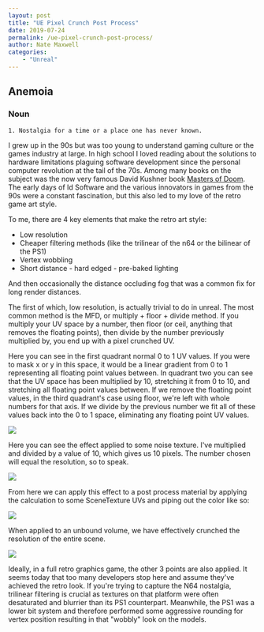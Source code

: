 ```yaml
---
layout: post
title: "UE Pixel Crunch Post Process"
date: 2019-07-24
permalink: /ue-pixel-crunch-post-process/
author: Nate Maxwell
categories:
    - "Unreal"
---
```


## Anemoia

### Noun
    1. Nostalgia for a time or a place one has never known.

I grew up in the 90s but was too young to understand gaming culture or the
games industry at large. In high school I loved reading about the solutions to
hardware limitations plaguing software development since the personal computer
revolution at the tail of the 70s. Among many books on the subject was the now
very famous David Kushner book [Masters of Doom](https://www.amazon.com/Masters-Doom-Created-Transformed-Culture/dp/0812972155/ref=sr_1_1?crid=3QE03KQGDQML6&dib=eyJ2IjoiMSJ9.w6g7hd0-kCe6oZR6ldX0wYv9yIObRa4ZuBrG4Cvy3k_rJCPGGjeOB9FQAZPXJUmIAl5vyh-s2sJN9KNCHfXYm0YhKg4SYiY_fWFUkgaNa-lqCYaQizyYV3bq53Xx-QGJ-vNL8eqDbW5GZhAUUW-z0jH3ajnl5VO19wZvXQ1Rn4IJwvJ7Q7isVVtnpYwEnU0-NowLdiKz86TcLZcQbazyB9eaj2RIca6LEjKOD-F8JGg.Q23NKO2ILnBbvtQkU8w9VUlB13z0t4Nk8c8nmOyNp7o&dib_tag=se&keywords=masters+of+doom&qid=1755262587&sprefix=masters+of+do%2Caps%2C227&sr=8-1).
The early days of Id Software and the various innovators in games from the 90s
were a constant fascination, but this also led to my love of the retro game art
style.

To me, there are 4 key elements that make the retro art style:
* Low resolution
* Cheaper filtering methods (like the trilinear of the n64 or the bilinear of the PS1)
* Vertex wobbling
* Short distance - hard edged - pre-baked lighting

And then occasionally the distance occluding fog that was a common fix for long
render distances.

The first of which, low resolution, is actually trivial to do in unreal. The
most common method is the MFD, or multiply + floor + divide method. If you
multiply your UV space by a number, then floor (or ceil, anything that removes
the floating points), then divide by the number previously multiplied by, you
end up with a pixel crunched UV.

Here you can see in the first quadrant normal 0 to 1 UV values. If you were to
mask x or y in this space, it would be a linear gradient from 0 to 1 representing
all floating point values between. In quadrant two you can see that the UV
space has been multiplied by 10, stretching it from 0 to 10, and stretching all
floating point values between. If we remove the floating point values, in the
third quadrant's case using floor, we're left with whole numbers for that axis.
If we divide by the previous number we fit all of these values back into the 0 
to 1 space, eliminating any floating point UV values.

<img src="https://i.imgur.com/mM88rGZ.png">

Here you can see the effect applied to some noise texture. I've multiplied and
divided by a value of 10, which gives us 10 pixels. The number chosen will
equal the resolution, so to speak.

<img src="https://i.imgur.com/RlOEbkX.png">

From here we can apply this effect to a post process material by applying the
calculation to some SceneTexture UVs and piping out the color like so:

<img src="https://i.imgur.com/O3NwOIx.png">

When applied to an unbound volume, we have effectively crunched the resolution
of the entire scene.

<img src="https://i.imgur.com/zES9kt5.png">

Ideally, in a full retro graphics game, the other 3 points are also applied. It
seems today that too many developers stop here and assume they've achieved the
retro look. If you're trying to capture the N64 nostalgia, trilinear filtering
is crucial as textures on that platform were often desaturated and blurrier
than its PS1 counterpart. Meanwhile, the PS1 was a lower bit system and therefore
performed some aggressive rounding for vertex position resulting in that "wobbly"
look on the models.
